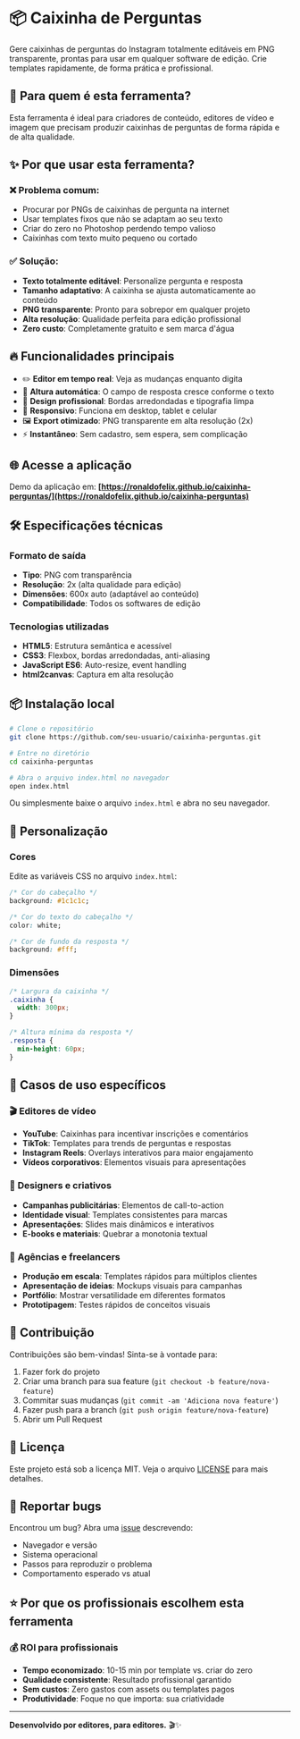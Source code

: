 # 📦 Caixinha de Perguntas

Gere caixinhas de perguntas do Instagram totalmente editáveis em PNG transparente, prontas para usar em qualquer software de edição. Crie templates rapidamente, de forma prática e profissional.

## 🎯 Para quem é esta ferramenta?

Esta ferramenta é ideal para criadores de conteúdo, editores de vídeo e imagem que precisam produzir caixinhas de perguntas de forma rápida e de alta qualidade.

## ✨ Por que usar esta ferramenta?

### ❌ **Problema comum:**
- Procurar por PNGs de caixinhas de pergunta na internet
- Usar templates fixos que não se adaptam ao seu texto
- Criar do zero no Photoshop perdendo tempo valioso
- Caixinhas com texto muito pequeno ou cortado

### ✅ **Solução:**
- **Texto totalmente editável**: Personalize pergunta e resposta
- **Tamanho adaptativo**: A caixinha se ajusta automaticamente ao conteúdo
- **PNG transparente**: Pronto para sobrepor em qualquer projeto
- **Alta resolução**: Qualidade perfeita para edição profissional
- **Zero custo**: Completamente gratuito e sem marca d'água

## 🔥 Funcionalidades principais

- ✏️ **Editor em tempo real**: Veja as mudanças enquanto digita
- 📏 **Altura automática**: O campo de resposta cresce conforme o texto
- 🎨 **Design profissional**: Bordas arredondadas e tipografia limpa
- 📱 **Responsivo**: Funciona em desktop, tablet e celular
- 🖼️ **Export otimizado**: PNG transparente em alta resolução (2x)
- ⚡ **Instantâneo**: Sem cadastro, sem espera, sem complicação

## 🌐 Acesse a aplicação

Demo da aplicação em: **[https://ronaldofelix.github.io/caixinha-perguntas/](https://ronaldofelix.github.io/caixinha-perguntas)**


## 🛠️ Especificações técnicas

### Formato de saída
- **Tipo**: PNG com transparência
- **Resolução**: 2x (alta qualidade para edição)
- **Dimensões**: 600x auto (adaptável ao conteúdo)
- **Compatibilidade**: Todos os softwares de edição

### Tecnologias utilizadas
- **HTML5**: Estrutura semântica e acessível
- **CSS3**: Flexbox, bordas arredondadas, anti-aliasing
- **JavaScript ES6**: Auto-resize, event handling
- **html2canvas**: Captura em alta resolução


## 📦 Instalação local

```bash
# Clone o repositório
git clone https://github.com/seu-usuario/caixinha-perguntas.git

# Entre no diretório
cd caixinha-perguntas

# Abra o arquivo index.html no navegador
open index.html
```

Ou simplesmente baixe o arquivo `index.html` e abra no seu navegador.

## 🎨 Personalização

### Cores

Edite as variáveis CSS no arquivo `index.html`:

```css
/* Cor do cabeçalho */
background: #1c1c1c;

/* Cor do texto do cabeçalho */
color: white;

/* Cor de fundo da resposta */
background: #fff;
```

### Dimensões

```css
/* Largura da caixinha */
.caixinha {
  width: 300px;
}

/* Altura mínima da resposta */
.resposta {
  min-height: 60px;
}
```

## 📱 Casos de uso específicos

### 🎬 **Editores de vídeo**
- **YouTube**: Caixinhas para incentivar inscrições e comentários
- **TikTok**: Templates para trends de perguntas e respostas
- **Instagram Reels**: Overlays interativos para maior engajamento
- **Vídeos corporativos**: Elementos visuais para apresentações

### 🎨 **Designers e criativos**  
- **Campanhas publicitárias**: Elementos de call-to-action
- **Identidade visual**: Templates consistentes para marcas
- **Apresentações**: Slides mais dinâmicos e interativos
- **E-books e materiais**: Quebrar a monotonia textual

### 📱 **Agências e freelancers**
- **Produção em escala**: Templates rápidos para múltiplos clientes
- **Apresentação de ideias**: Mockups visuais para campanhas
- **Portfólio**: Mostrar versatilidade em diferentes formatos
- **Prototipagem**: Testes rápidos de conceitos visuais

## 🤝 Contribuição

Contribuições são bem-vindas! Sinta-se à vontade para:

1. Fazer fork do projeto
2. Criar uma branch para sua feature (`git checkout -b feature/nova-feature`)
3. Commitar suas mudanças (`git commit -am 'Adiciona nova feature'`)
4. Fazer push para a branch (`git push origin feature/nova-feature`)
5. Abrir um Pull Request

## 📄 Licença

Este projeto está sob a licença MIT. Veja o arquivo [LICENSE](LICENSE) para mais detalhes.

## 🐛 Reportar bugs

Encontrou um bug? Abra uma [issue](https://github.com/ronaldofelix/caixinha-perguntas/issues) descrevendo:

- Navegador e versão
- Sistema operacional
- Passos para reproduzir o problema
- Comportamento esperado vs atual

## ⭐ Por que os profissionais escolhem esta ferramenta

### 💰 **ROI para profissionais**
- **Tempo economizado**: 10-15 min por template vs. criar do zero
- **Qualidade consistente**: Resultado profissional garantido
- **Sem custos**: Zero gastos com assets ou templates pagos
- **Produtividade**: Foque no que importa: sua criatividade

---

**Desenvolvido por editores, para editores.** 🎬✨